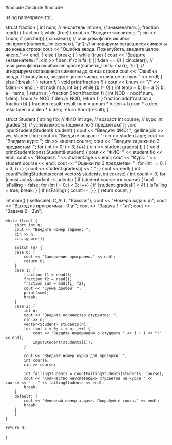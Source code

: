 #include <iostream>
#include <vector>
#include <string>

using namespace std;

struct fraction {
    int num; // числитель
    int den; // знаменатель
};
fraction read() {
    fraction f;
    while (true) {
        cout << "Введите числитель: ";
        cin >> f.num;
        if (cin.fail()) {
            cin.clear(); // очищаем флаги ошибок
            cin.ignore(numeric_limits<streamsize>::max(), '\n'); // игнорируем оставшиеся символы до конца строки
            cout << "Ошибка ввода. Пожалуйста, введите целое число." << endl;
        }
        else {
            break;
        }
    }
    while (true) {
        cout << "Введите знаменатель: ";
        cin >> f.den;
        if (cin.fail() || f.den == 0) {
            cin.clear(); // очищаем флаги ошибок
            cin.ignore(numeric_limits<streamsize>::max(), '\n'); // игнорируем оставшиеся символы до конца строки
            cout << "Ошибка ввода. Пожалуйста, введите целое число, отличное от нуля." << endl;
        }
        else {
            break;
        }
    }
    return f;
}
void print(fraction f) {
    cout << f.num << "/" << f.den << endl;
}
int nod(int a, int b) {
    while (b != 0) {
        int temp = b;
        b = a % b;
        a = temp;
    }
    return a;
}
fraction Short(fraction f) {
    int NOD = nod(f.num, f.den);
    f.num /= NOD;
    f.den /= NOD;
    return f;
}
fraction add(fraction a, fraction b) {
    fraction result;
    result.num = a.num * b.den + b.num * a.den;
    result.den = a.den * b.den;
    return Short(result);
}

struct Student {
    string fio; // ФИО
    int age; // возраст
    int course; // курс
    int grades[3]; // успеваемость (оценки по 3 предметам)
};
void inputStudent(Student& student) {
    cout << "Введите ФИО: ";
    getline(cin >> ws, student.fio);
    cout << "Введите возраст: ";
    cin >> student.age;
    cout << "Введите курс: ";
    cin >> student.course;
    cout << "Введите оценки по 3 предметам: ";
    for (int i = 0; i < 3; i++) {
        cin >> student.grades[i];
    }
}
void printStudent(const Student& student) {
    cout << "ФИО: " << student.fio << endl;
    cout << "Возраст: " << student.age << endl;
    cout << "Курс: " << student.course << endl;
    cout << "Оценки по 3 предметам: ";
    for (int i = 0; i < 3; i++) {
        cout << student.grades[i] << " ";
    }
    cout << endl;
}
int countFailingStudents(const vector<Student>& students, int course) {
    int count = 0;
    for (const auto& student : students) {
        if (student.course == course) {
            bool isFailing = false;
            for (int i = 0; i < 3; i++) {
                if (student.grades[i] < 4) {
                    isFailing = true;
                    break;
                }
            }
            if (isFailing) {
                count++;
            }
        }
    }
    return count;
}

int main() {
    setlocale(LC_ALL, "Russian");
    cout << "Номера задач: \n";
    cout << "Выход из программы - 0 \n";
    cout << "Задача 1 - 1\n";
    cout << "Задача 2 - 2\n";

    while (true) {
        short int n;
        cout << "Введите номер задачи: ";
        cin >> n;
        cin.ignore();

        switch (n) {
        case 0: {
            cout << "Завершение программы." << endl;
            return 0;
        }
        case 1: {
            fraction f1 = read();
            fraction f2 = read();
            fraction sum = add(f1, f2);
            cout << "Сумма дробей: ";
            print(sum);
            break;
        }
        case 2: {
            int n;
            cout << "Введите количество студентов: ";
            cin >> n;
            vector<Student> students(n);
            for (int i = 0; i < n; i++) {
                cout << "Введите информацию о студенте " << i + 1 << ":" << endl;
                inputStudent(students[i]);
            }

            cout << "Введите номер курса для проверки: ";
            int course;
            cin >> course;

            int failingStudents = countFailingStudents(students, course);
            cout << "Количество неуспевающих студентов на курсе " << course << " : " << failingStudents << endl;
            break;
        }
        default: {
            cout << "Неверный номер задачи. Попробуйте снова." << endl;
            break;
        }
        }
    }

    return 0;
}
